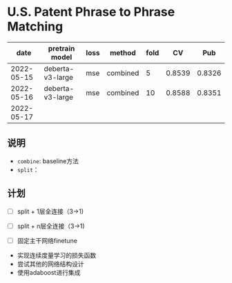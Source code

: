 # U.S. Patent Phrase to Phrase Matching

| date | pretrain model | loss | method | fold | CV | Pub |
| - | - | - | - | - | - | - | 
| 2022-05-15 | deberta-v3-large | mse | combined | 5 | 0.8539 | 0.8326 |
| 2022-05-16 | deberta-v3-large | mse | combined | 10 | 0.8588 | 0.8351 |
| 2022-05-17 | 

## 说明

- `combine`: baseline方法
- `split`：

## 计划


- [ ] split + 1层全连接（3->1)
- [ ] split + n层全连接（3->1)

- [ ] 固定主干网络finetune
- 实现连续度量学习的损失函数
- 尝试其他的网络结构设计
- 使用adaboost进行集成